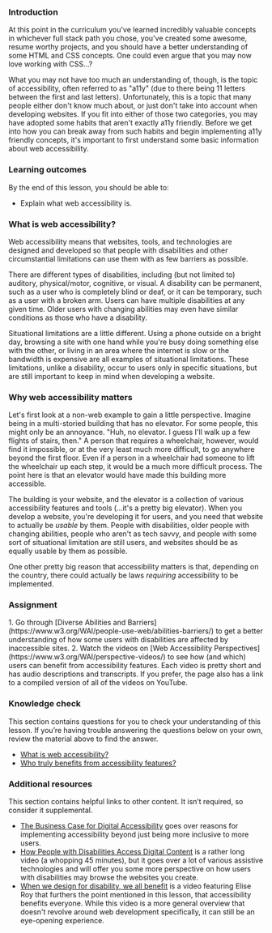 ### Introduction

At this point in the curriculum you've learned incredibly valuable concepts in whichever full stack path you chose, you've created some awesome, resume worthy projects, and you should have a better understanding of some HTML and CSS concepts. One could even argue that you may now love working with CSS...?

What you may not have too much an understanding of, though, is the topic of accessibility, often referred to as "a11y" (due to there being 11 letters between the first and last letters). Unfortunately, this is a topic that many people either don't know much about, or just don't take into account when developing websites. If you fit into either of those two categories, you may have adopted some habits that aren't exactly a11y friendly. Before we get into how you can break away from such habits and begin implementing a11y friendly concepts, it's important to first understand some basic information about web accessibility.

### Learning outcomes

By the end of this lesson, you should be able to:

- Explain what web accessibility is.

### What is web accessibility?

Web accessibility means that websites, tools, and technologies are designed and developed so that people with disabilities and other circumstantial limitations can use them with as few barriers as possible.

There are different types of disabilities, including (but not limited to) auditory, physical/motor, cognitive, or visual. A disability can be permanent, such as a user who is completely blind or deaf, or it can be temporary, such as a user with a broken arm. Users can have multiple disabilities at any given time. Older users with changing abilities may even have similar conditions as those who have a disability.

Situational limitations are a little different. Using a phone outside on a bright day, browsing a site with one hand while you're busy doing something else with the other, or living in an area where the internet is slow or the bandwidth is expensive are all examples of situational limitations. These limitations, unlike a disability, occur to users only in specific situations, but are still important to keep in mind when developing a website.

### Why web accessibility matters

Let's first look at a non-web example to gain a little perspective. Imagine being in a multi-storied building that has no elevator. For some people, this might only be an annoyance. "Huh, no elevator. I guess I'll walk up a few flights of stairs, then." A person that requires a wheelchair, however, would find it impossible, or at the very least much more difficult, to go anywhere beyond the first floor. Even if a person in a wheelchair had someone to lift the wheelchair up each step, it would be a much more difficult process. The point here is that an elevator would have made this building more accessible.

The building is your website, and the elevator is a collection of various accessibility features and tools (...it's a pretty big elevator). <span id='benefits-knowledge-check'>When you develop a website, you're developing it for users, and you need that website to actually be _usable_ by them. People with disabilities, older people with changing abilities, people who aren't as tech savvy, and people with some sort of situational limitation are still users, and websites should be as equally usable by them as possible.</span>

One other pretty big reason that accessibility matters is that, depending on the country, there could actually be laws _requiring_ accessibility to be implemented.

### Assignment

<div class="lesson-content__panel" markdown="1">
1. Go through [Diverse Abilities and Barriers](https://www.w3.org/WAI/people-use-web/abilities-barriers/) to get a better understanding of how some users with disabilities are affected by inaccessible sites.
2. Watch the videos on [Web Accessibility Perspectives](https://www.w3.org/WAI/perspective-videos/) to see how (and which) users can benefit from accessibility features. Each video is pretty short and has audio descriptions and transcripts. If you prefer, the page also has a link to a compiled version of all of the videos on YouTube.
</div>

### Knowledge check

This section contains questions for you to check your understanding of this lesson. If you’re having trouble answering the questions below on your own, review the material above to find the answer.

- [What is web accessibility?](#what-is-web-accessibility)
- [Who truly benefits from accessibility features?](#benefits-knowledge-check)

### Additional resources

This section contains helpful links to other content. It isn’t required, so consider it supplemental.

- [The Business Case for Digital Accessibility](https://www.w3.org/WAI/business-case/) goes over reasons for implementing accessibility beyond just being more inclusive to more users.
- [How People with Disabilities Access Digital Content](https://www.youtube.com/watch?v=Lu7a5RU5lM0) is a rather long video (a whopping 45 minutes), but it goes over a lot of various assistive technologies and will offer you some more perspective on how users with disabilities may browse the websites you create.
- [When we design for disability, we all benefit](https://www.youtube.com/watch?v=g2m97gPI70I) is a video featuring Elise Roy that furthers the point mentioned in this lesson, that accessibility benefits everyone. While this video is a more general overview that doesn't revolve around web development specifically, it can still be an eye-opening experience.
